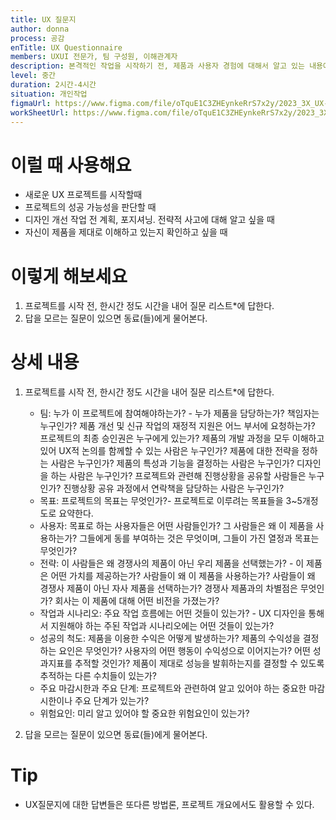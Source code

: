 ```yaml
---
title: UX 질문지
author: donna
process: 공감
enTitle: UX Questionnaire
members: UXUI 전문가, 팀 구성원, 이해관계자
description: 본격적인 작업을 시작하기 전, 제품과 사용자 경험에 대해서 알고 있는 내용에 대한 질문 리스트 작성
level: 중간
duration: 2시간-4시간
situation: 개인작업
figmaUrl: https://www.figma.com/file/oTquE1C3ZHEynkeRrS7x2y/2023_3X_UX-Card_WorkSheet_Ver.3?node-id=11%3A86&t=S78VoafWiPUw20Ek-1
workSheetUrl: https://www.figma.com/file/oTquE1C3ZHEynkeRrS7x2y/2023_3X_UX-Card_WorkSheet_Ver.3?node-id=11%3A86&t=S78VoafWiPUw20Ek-1
---
```

<!-- 프로세스별 보기: 공감, 설계, 프로토타입, 테스트 -->
<!--duration은 분단위로 숫자만 적어주세요-->
<!--level: 쉬움, 중간, 어려움-->

# 이럴 때 사용해요

- 새로운 UX 프로젝트를 시작할때
- 프로젝트의 성공 가능성을 판단할 때 
- 디자인 개선 작업 전 계획, 포지셔닝. 전략적 사고에 대해 알고 싶을 때 
- 자신이 제품을 제대로 이해하고 있는지 확인하고 싶을 때

# 이렇게 해보세요

1. 프로젝트를 시작 전, 한시간 정도 시간을 내어 질문 리스트*에 답한다. 
2. 답을 모르는 질문이 있으면 동료(들)에게 물어본다.

# 상세 내용
1. 프로젝트를 시작 전, 한시간 정도 시간을 내어 질문 리스트*에 답한다.
    - 팀: 누가 이 프로젝트에 참여해야하는가? - 누가 제품을 담당하는가? 책임자는 누구인가? 제품 개선 및 신규 작업의 재정적 지원은 어느 부서에 요청하는가? 프로젝트의 최종 승인권은 누구에게 있는가? 제품의 개발 과정을 모두 이해하고 있어 UX적 논의를 함께할 수 있는 사람은 누구인가? 제품에 대한 전략을 정하는 사람은 누구인가? 제품의 특성과 기능을 결정하는 사람은 누구인가? 디자인을 하는 사람은 누구인가? 프로젝트와 관련해 진행상황을 공유할 사람들은 누구인가? 진행상황 공유 과정에서 연락책을 담당하는 사람은 누구인가?
    - 목표: 프로젝트의 목표는 무엇인가?- 프로젝트로 이루려는 목표들을 3~5개정도로 요약한다.
    - 사용자: 목표로 하는 사용자들은 어떤 사람들인가? 그 사람들은 왜 이 제품을 사용하는가? 그들에게 동를 부여하는 것은 무엇이며, 그들이 가진 열정과 목표는 무엇인가?    
    - 전략: 이 사람들은 왜 경쟁사의 제품이 아닌 우리 제품을 선택했는가? - 이 제품은 어떤 가치를 제공하는가? 사람들이 왜 이 제품을 사용하는가? 사람들이 왜 경쟁사 제품이 아닌 자사 제품을 선택하는가? 경쟁사 제품과의 차별점은 무엇인가? 회사는 이 제품에 대해 어떤 비전을 가졌는가?
    - 작업과 시나리오: 주요 작업 흐름에는 어떤 것들이 있는가? - UX 디자인을 통해서 지원해야 하는 주된 작업과 시나리오에는 어떤 것들이 있는가?
    - 성공의 척도: 제품을 이용한 수익은 어떻게 발생하는가? 제품의 수익성을 결정하는 요인은 무엇인가? 사용자의 어떤 행동이 수익성으로 이어지는가? 어떤 성과지표를 추적할 것인가? 제품이 제대로 성능을 발휘하는지를 결정할 수 있도록 추적하는 다른 수치들이 있는가?
    - 주요 마감시한과 주요 단계: 프로젝트와 관련하여 알고 있어야 하는 중요한 마감시한이나 주요 단계가 있는가?
    - 위험요인: 미리 알고 있어야 할 중요한 위험요인이 있는가?

2. 답을 모르는 질문이 있으면 동료(들)에게 물어본다.

# Tip
- UX질문지에 대한 답변들은 또다른 방법론, 프로젝트 개요에서도 활용할 수 있다.
